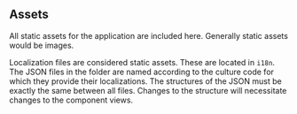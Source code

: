 ## Assets

All static assets for the application are included here. Generally static assets would be images. 

Localization files are considered static assets. These are located in `i18n`. The JSON files in the folder are named according to the culture code for which they provide their localizations. The structures of the JSON must be exactly the same between all files. Changes to the structure will necessitate changes to the component views.
